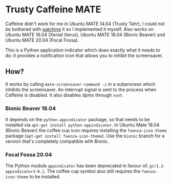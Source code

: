 # Trusty Caffeine MATE

Caffeine didn't work for me in Ubuntu MATE 14.04 (Trusty Tahr), I could not be
bothered with [patching](https://bugs.launchpad.net/caffeine/+bug/1462186) it so
I implemented it myself. Also works on Ubuntu MATE 16.04 (Xenial Xerus),
Ubuntu MATE 18.04 (Bionic Beaver) and Ubuntu MATE 20.04 (Focal Fossa).


This is a Python application indicator which does exactly what it needs to do:
it provides a notification icon that allows you to inhibit the screensaver.

## How?

It works by calling `mate-screensaver-command -i` in a subprocess which inhibits
the screensaver. An interrupt signal is sent to the process when Caffeine is
disabled. It also disables dpms through `xset`.

### Bionic Beaver 18.04
It depends on the `python-appindicator` package, so that needs to be installed
via `apt-get install python-appindicator`.
In Ubuntu Mate 18.04 (Bionic Beaver) the coffee cup icon requires installing the
`faenza-icon-theme` package (`apt-get install faenza-icon-theme`). Use the `bionic`
branch for a version that's completely compatible with Bionic.

### Focal Fossa 20.04
The Python module `appindicator` has been deprecated in favour of; `gir1.2-appindicator3-0.1`.
The coffee cup symbol also still requires the `faenza-icon-theme` to be installed.
